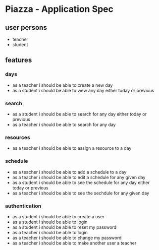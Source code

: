 # Piazza - Application Spec

## user persons
- teacher
- student

## features

### days
- as a teacher i should be able to create a new day
- as a student i should be able to view any day either today or previous

### search
- as a student i should be able to search for any day either today or previous
- as a teacher i should be able to search for any day

### resources
- as a teacher i should be able to assign a resource to a day

### schedule
- as a teacher i should be able to add a schedule to a day
- as a teacher i should be able to edit a schedule for any given day
- as a student i should be able to see the schedule for any day either today or previous
- as a teacher i should be able to see the sechdule for any given day

### authentication
- as a student i should be able to create a user
- as a student i should be able to login
- as a student i should be able to reset my password
- as a teacher i should be able to login
- as a teacher i should be able to change my password
- as a teacher i should be able to make another user a teacher